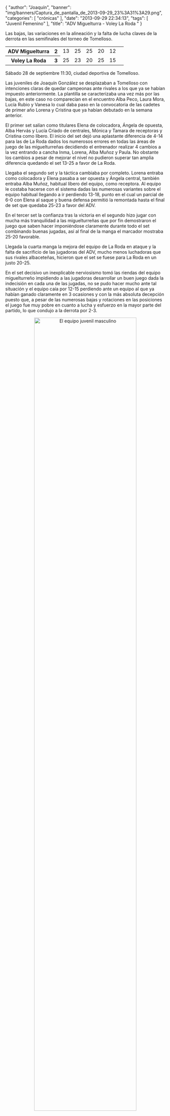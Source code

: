 {
  "author": "Joaquín", 
  "banner": "img/banners/Captura_de_pantalla_de_2013-09-29_23%3A31%3A29.png", 
  "categories": [
    "crónicas"
  ], 
  "date": "2013-09-29 22:34:13", 
  "tags": [
    "Juvenil Femenino"
  ], 
  "title": "ADV Miguelturra - Voley La Roda "
}

Las bajas, las variaciones en la alineación y la falta de lucha claves de la derrota en las semifinales del torneo de Tomelloso.

<table>
  <tr>
	<th>ADV Miguelturra</th><th>2</th>
	<td>13</td><td>25</td><td>25</td><td>20</td><td>12</td><td></td>
  </tr>
  <tr>
	<th>Voley La Roda</th><th>3</th>
	<td>25</td><td>23</td><td>20</td><td>25</td><td>15</td><td></td>
  </tr>
</table>

Sábado 28 de septiembre 11:30, ciudad deportiva de Tomelloso.

Las juveniles de Joaquín González se desplazaban a Tomelloso con intenciones claras de quedar campeonas ante rivales a los que ya se habían impuesto anteriormente. La plantilla se caracterizaba una vez más por las bajas, en este caso no comparecían en el encuentro Alba Peco, Laura Mora, Lucía Rubio y Vanesa lo cual daba paso en la convocatoria de las cadetes de primer año Lorena y Cristina que ya habían debutado en la semana anterior.

El primer set salían como titulares Elena de colocadora, Ángela de opuesta, Alba Hervás y Lucía Criado de centrales, Mónica y Tamara de receptoras y Cristina como líbero. El inicio del set dejó una aplastante diferencia de 4-14 para las de La Roda dados los numerosos errores en todas las áreas de juego de las miguelturreñas decidiendo el entrenador realizar 4 cambios a la vez entrando a cancha Inma, Lorena, Alba Muñoz y Paula. No obstante los cambios a pesar de mejorar el nivel no pudieron superar tan amplia diferencia quedando el set 13-25 a favor de La Roda.

Llegaba el segundo set y la táctica cambiaba por completo. Lorena entraba como colocadora y Elena pasaba a ser opuesta y Ángela central, también entraba Alba Muñoz, habitual líbero del equipo, como receptora. Al equipo le costaba hacerse con el sistema dadas las numerosas variantes sobre el equipo habitual llegando a ir perdiendo 13-18, punto en el cual un parcial de 6-0 con Elena al saque y buena defensa permitió la remontada hasta el final de set que quedaba 25-23 a favor del ADV.

En el tercer set la confianza tras la victoria en el segundo hizo jugar con mucha más tranquilidad a las miguelturreñas que por fin demostraron el juego que saben hacer imponiéndose claramente durante todo el set combinando buenas jugadas, así al final de la manga el marcador mostraba 25-20 favorable.

Llegada la cuarta manga la mejora del equipo de La Roda en ataque y la falta de sacrificio de las jugadoras del ADV, mucho menos luchadoras que sus rivales albaceteñas, hicieron que el set se fuese para La Roda en un justo 20-25.

En el set decisivo un inexplicable nerviosismo tomó las riendas del equipo miguelturreño impidiendo a las jugadoras desarrollar un buen juego dada la indecisión en cada una de las jugadas, no se pudo hacer mucho ante tal situación y el equipo caía por 12-15 perdiendo ante un equipo al que ya habían ganado claramente en 3 ocasiones y con la más absoluta decepción puesto que, a pesar de las numerosas bajas y rotaciones en las posiciones el juego fue muy pobre en cuanto a lucha y esfuerzo en la mayor parte del partido, lo que condujo a la derrota por 2-3.

<center>
<a target="_new" href="http://www.advmiguelturra.org/img/banners/Captura%20de%20pantalla%20de%202013-09-29%2023%3A31%3A29.png"> 
<img alt="El equipo juvenil masculino" width="80%" align="center" src="http://www.advmiguelturra.org/img/banners/Captura%20de%20pantalla%20de%202013-09-29%2023%3A31%3A29.png"/> </a>
</center>




